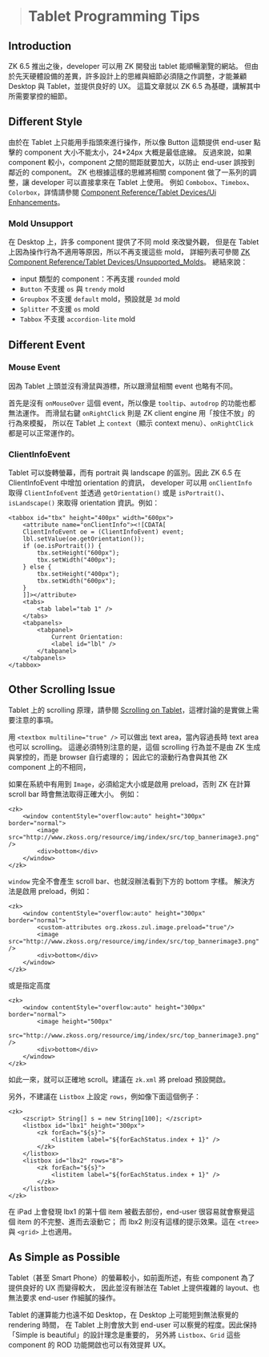 > # Tablet Programming Tips #

Introduction
------------
ZK 6.5 推出之後，developer 可以用 ZK 開發出 tablet 能順暢瀏覽的網站。
但由於先天硬體設備的差異，許多設計上的思維與細節必須隨之作調整，才能兼顧 Desktop 與 Tablet，並提供良好的 UX。
這篇文章就以 ZK 6.5 為基礎，講解其中所需要掌控的細節。

Different Style
---------------
由於在 Tablet 上只能用手指頭來進行操作，所以像 Button 這類提供 end-user 點擊的 component 大小不能太小，24*24px 大概是最低底線。
反過來說，如果 component 較小，component 之間的間距就要加大，以防止 end-user 誤按到鄰近的 component。
ZK 也根據這樣的思維將相關 component 做了一系列的調整，讓 developer 可以直接拿來在 Tablet 上使用。
例如 `Combobox`、`Timebox`、`Colorbox`，詳情請參閱 [Component Reference/Tablet Devices/Ui Enhancements]。

[Component Reference/Tablet Devices/Ui Enhancements]: http://books.zkoss.org/wiki/ZK_Component_Reference/Tablet_Devices/UI_Enhancements

### Mold Unsupport ###
在 Desktop 上，許多 component 提供了不同 mold 來改變外觀，
但是在 Tablet 上因為操作行為不適用等原因，所以不再支援這些 mold，
詳細列表可參閱 [ZK Component Reference/Tablet Devices/Unsupported_Molds]。
總結來說：

* input 類型的 component：不再支援 `rounded` mold
* `Button` 不支援 `os` 與 `trendy` mold
* `Groupbox` 不支援 `default` mold，預設就是 `3d` mold
* `Splitter` 不支援 `os` mold
* `Tabbox` 不支援 `accordion-lite` mold

[ZK Component Reference/Tablet Devices/Unsupported_Molds]: http://books.zkoss.org/wiki/ZK_Component_Reference/Tablet_Devices/Unsupported_Molds

Different Event
---------------
### Mouse Event ###
因為 Tablet 上頭並沒有滑鼠與游標，所以跟滑鼠相關 event 也略有不同。

首先是沒有 `onMouseOver` 這個 event，所以像是 `tooltip`、`autodrop` 的功能也都無法運作。
而滑鼠右鍵 `onRightClick` 則是 ZK client engine 用「按住不放」的行為來模擬，
所以在 Tablet 上 `context`（顯示 context menu）、`onRightClick` 都是可以正常運作的。

### ClientInfoEvent ###
Tablet 可以旋轉螢幕，而有 portrait 與 landscape 的區別。因此 ZK 6.5 在 ClientInfoEvent 中增加 orientation 的資訊，
developer 可以用 `onClientInfo` 取得 `ClientInfoEvent` 並透過 `getOrientation()` 
或是 `isPortrait()`、`isLandscape()` 來取得 orientation 資訊。例如：

	<tabbox id="tbx" height="400px" width="600px">
		<attribute name="onClientInfo"><![CDATA[
		ClientInfoEvent oe = (ClientInfoEvent) event;
		lbl.setValue(oe.getOrientation());
		if (oe.isPortrait()) {
			tbx.setHeight("600px");
			tbx.setWidth("400px");
		} else {
			tbx.setHeight("400px");
			tbx.setWidth("600px");
		}
		]]></attribute>
		<tabs>
			<tab label="tab 1" />
		</tabs>
		<tabpanels>
			<tabpanel>
				Current Orientation:
				<label id="lbl" />
			</tabpanel>
		</tabpanels>
	</tabbox>
	
Other Scrolling Issue
---------------------
Tablet 上的 scrolling 原理，請參閱 [Scrolling on Tablet]，這裡討論的是實做上需要注意的事項。

用 `<textbox multiline="true" />` 可以做出 text area，當內容過長時 text area 也可以 scrolling。
這邊必須特別注意的是，這個 scrolling 行為並不是由 ZK 生成與掌控的，而是 browser 自行處理的；
因此它的滾動行為會與其他 ZK component 上的不相同，

如果在系統中有用到 `Image`，必須給定大小或是啟用 preload，否則 ZK 在計算 scroll bar 時會無法取得正確大小。
例如：

	<zk>
		<window contentStyle="overflow:auto" height="300px" border="normal">
			<image src="http://www.zkoss.org/resource/img/index/src/top_bannerimage3.png" />
			<div>bottom</div>
		</window>
	</zk>

`window` 完全不會產生 scroll bar、也就沒辦法看到下方的 bottom 字樣。
解決方法是啟用 preload，例如：

	<zk>
		<window contentStyle="overflow:auto" height="300px" border="normal">
 			<custom-attributes org.zkoss.zul.image.preload="true"/>
			<image src="http://www.zkoss.org/resource/img/index/src/top_bannerimage3.png" />
			<div>bottom</div>
		</window>
	</zk>
	
或是指定高度

	<zk>
		<window contentStyle="overflow:auto" height="300px" border="normal">
			<image height="500px" 
			 src="http://www.zkoss.org/resource/img/index/src/top_bannerimage3.png" />
			<div>bottom</div>
		</window>
	</zk>
	
如此一來，就可以正確地 scroll。建議在 `zk.xml` 將 preload 預設開啟。

另外，不建議在 `Listbox` 上設定 `rows`，例如像下面這個例子：

	<zk>
		<zscript> String[] s = new String[100];	</zscript>
		<listbox id="lbx1" height="300px">
			<zk forEach="${s}">
				<listitem label="${forEachStatus.index + 1}" />
			</zk>
		</listbox>
		<listbox id="lbx2" rows="8">
			<zk forEach="${s}">
				<listitem label="${forEachStatus.index + 1}" />
			</zk>
		</listbox>		
	</zk>

在 iPad 上會發現 lbx1 的第十個 item 被截去部份，end-user 很容易就會察覺這個 item 的不完整、進而去滾動它；
而 lbx2 則沒有這樣的提示效果。這在 `<tree>` 與 `<grid>` 上也適用。

[Scrolling on Tablet]: Tablet-Scrolling.md

As Simple as Possible
---------------------
Tablet（甚至 Smart Phone）的螢幕較小，如前面所述，有些 component 為了提供良好的 UX 而變得較大，
因此並沒有辦法在 Tablet 上提供複雜的 layout、也無法要求 end-user 作細膩的操作。

Tablet 的運算能力也遠不如 Desktop，在 Desktop 上可能短到無法察覺的 rendering 時間，
在 Tablet 上則會放大到 end-user 可以察覺的程度。因此保持「Simple is beautiful」的設計理念是重要的，
另外將 `Listbox`、`Grid` 這些 component 的 ROD 功能開啟也可以有效提昇 UX。